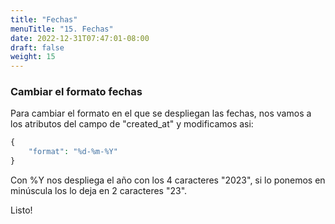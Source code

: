```yaml
---
title: "Fechas"
menuTitle: "15. Fechas"
date: 2022-12-31T07:47:01-08:00
draft: false
weight: 15
---
```


### Cambiar el formato fechas
Para cambiar el formato en el que se despliegan las fechas, nos vamos a los atributos del campo de "created_at" y modificamos asi:
```php
{
    "format": "%d-%m-%Y"
} 
```
Con %Y nos despliega el año con los 4 caracteres "2023", si lo ponemos en minúscula los lo deja en 2 caracteres "23".

Listo!

